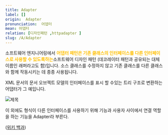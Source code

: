 ```yaml
---
title: Adapter
label: []
origin:  Adapter
pronunciation:  어뎁터
mean: 어뎁터
relation: [디자인패턴 ,httpadapter ]
slug: /A/Adapter
---
```


<content>
<p>소프트웨어 엔지니어링에서 <span style="color:#FFBF00; font-weight:bold;">어댑터 패턴은 기존 클래스의 인터페이스를 다른 인터페이스로 사용할 수 있도록하는</span>소프트웨어 디자인 패턴 (데코레이터 패턴과 공유되는 대체 이름인 래퍼라고도 함)입니다. 소스 클래스를 수정하지 않고 기존 클래스를 다른 클래스와 함께 작동시키는 데 종종 사용됩니다.</p><p>XML 문서의 문서 오브젝트 모델의 인터페이스를 표시 할 수있는 트리 구조로 변환하는 어댑터가 그 예입니다.</p><p><img src="../2TAT1C/Adapter_1.jpg" alt="제목" /></p><p>이 외에도 형식이 다른 인터페이스를 사용하기 위해 기능과 사용자 사이에서 연결 역할을 하는 기능을 Adapter라 부른다.</p><p>(<a href="https://en.wikipedia.org/wiki/Adapter_pattern">위키 백과</a>)</p>
</content>
